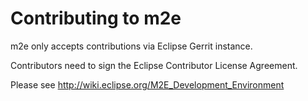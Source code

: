 Contributing to m2e
===================

m2e only accepts contributions via Eclipse Gerrit instance.

Contributors need to sign the Eclipse Contributor License Agreement.

Please see http://wiki.eclipse.org/M2E_Development_Environment

